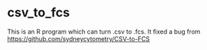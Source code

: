 # csv_to_fcs
This is an R program which can turn  .csv to .fcs.
It fixed a bug from https://github.com/sydneycytometry/CSV-to-FCS
